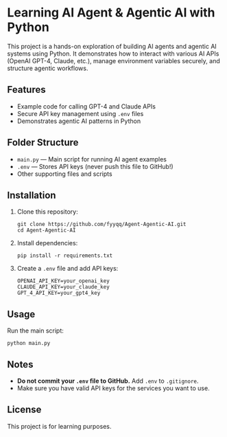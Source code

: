 # Learning AI Agent & Agentic AI with Python

This project is a hands-on exploration of building AI agents and agentic AI systems using Python. It demonstrates how to interact with various AI APIs (OpenAI GPT-4, Claude, etc.), manage environment variables securely, and structure agentic workflows.

## Features
- Example code for calling GPT-4 and Claude APIs
- Secure API key management using `.env` files
- Demonstrates agentic AI patterns in Python

## Folder Structure
- `main.py` — Main script for running AI agent examples
- `.env` — Stores API keys (never push this file to GitHub!)
- Other supporting files and scripts

## Installation

1. Clone this repository:
   ```
   git clone https://github.com/fyyqq/Agent-Agentic-AI.git
   cd Agent-Agentic-AI
   ```
2. Install dependencies:
   ```
   pip install -r requirements.txt
   ```

3. Create a `.env` file and add API keys:
   ```
   OPENAI_API_KEY=your_openai_key
   CLAUDE_API_KEY=your_claude_key
   GPT_4_API_KEY=your_gpt4_key
   ```

## Usage

Run the main script:
```
python main.py
```

## Notes
- **Do not commit your `.env` file to GitHub.** Add `.env` to `.gitignore`.
- Make sure you have valid API keys for the services you want to use.

## License
This project is for learning purposes.
